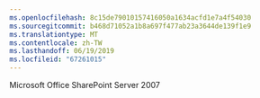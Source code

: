 ```yaml
---
ms.openlocfilehash: 8c15de79010157416050a1634acfd1e7a4f54030
ms.sourcegitcommit: b468d71052a1b8a697f477ab23a3644de139f1e9
ms.translationtype: MT
ms.contentlocale: zh-TW
ms.lasthandoff: 06/19/2019
ms.locfileid: "67261015"
---
```

Microsoft Office SharePoint Server 2007